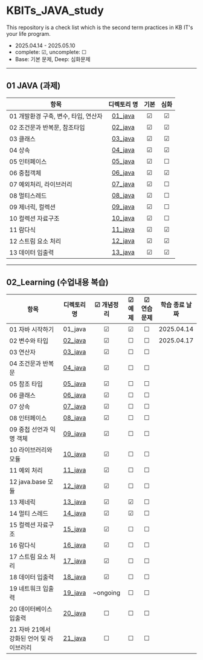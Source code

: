 # KBITs_JAVA_study
This repository is a check list which is the second term practices in KB IT's your life program.
- 2025.04.14 - 2025.05.10
- complete: ☑, uncomplete: ☐
- Base: 기본 문제, Deep: 심화문제

---

## 01 JAVA (과제)
| 항목 | 디렉토리 명 | 기본 | 심화 | 
|------|:----:|:----:|:----:|
| 01 개발환경 구축, 변수, 타입, 연산자 | [01_java](https://github.com/yoon2fy/KBITs_JAVA_study/tree/main/01%20JAVA/01_java) | ☑ | ☑ |
| 02 조건문과 반복문, 참조타입 | [02_java](https://github.com/yoon2fy/KBITs_JAVA_study/tree/main/01%20JAVA/02_java) | ☑ | ☑ |
| 03 클래스 | [03_java](https://github.com/yoon2fy/KBITs_JAVA_study/tree/main/01%20JAVA/03_java) | ☑ | ☑ |
| 04 상속| [04_java](https://github.com/yoon2fy/KBITs_JAVA_study/tree/main/01%20JAVA/04_java)| ☑ | ☑ |
| 05 인터페이스| [05_java](https://github.com/yoon2fy/KBITs_JAVA_study/tree/main/01%20JAVA/05_java/Basic)| ☑ | ☐ |
| 06 중첩객체| [06_java](https://github.com/yoon2fy/KBITs_JAVA_study/tree/main/01%20JAVA/06_java)| ☑ | ☑ |
| 07 예외처리, 라이브러리| [07_java](https://github.com/yoon2fy/KBITs_JAVA_study/tree/main/01%20JAVA/07_java/Basic)| ☑ | ☐ |
| 08 멀티스레드| [08_java](https://github.com/yoon2fy/KBITs_JAVA_study/tree/main/01%20JAVA/08_java)| ☑ | ☐ |
| 09 제너릭, 컬렉션| [09_java](https://github.com/yoon2fy/KBITs_JAVA_study/tree/main/01%20JAVA/09_java)| ☑ | ☐ |
| 10 컬렉션 자료구조| [10_java](https://github.com/yoon2fy/KBITs_JAVA_study/tree/main/01%20JAVA/10_java)| ☑ | ☐ |
| 11 람다식 | [11_java](https://github.com/yoon2fy/KBITs_JAVA_study/tree/main/01%20JAVA/11_java)| ☑ | ☑ |
| 12 스트림 요소 처리 | [12_java](https://github.com/yoon2fy/KBITs_JAVA_study/tree/main/01%20JAVA/12_java)| ☑ | ☑ |
| 13 데이터 입출력 | [13_java](https://github.com/yoon2fy/KBITs_JAVA_study/tree/main/01%20JAVA/13_java) | ☑ | ☑ |

---

## 02_Learning (수업내용 복습)
| 항목 | 디렉토리 명 | ☑ 개념정리 | ☑ 예제 | ☑ 연습문제 | 학습 종료 날짜 |
|------|:----:|:----:|:----:|:----:|:----:|
| 01 자바 시작하기 | 01_java | ☑ | ☑ | ☐ | 2025.04.14 |
| 02 변수와 타입 | [02_java](https://github.com/yoon2fy/KBITs_JAVA_study/tree/main/02_Learning/Ch02_variableAndType) | ☑ |☐ |☐ | 2025.04.17 |
| 03 연산자 | [03_java](https://github.com/yoon2fy/KBITs_JAVA_study/tree/main/02_Learning/Ch03_operator) | ☑ |☐ |☐ | |
| 04 조건문과 반복문 | [04_java](https://github.com/yoon2fy/KBITs_JAVA_study/tree/main/02_Learning/Ch04_conditionalStatementAndLoop) | ☑ |☐ |☐ | |
| 05 참조 타입 | [05_java](https://github.com/yoon2fy/KBITs_JAVA_study/tree/main/02_Learning/Ch05_referenceType) | ☑ |☐ |☐ | |
| 06 클래스 | [06_java](https://github.com/yoon2fy/KBITs_JAVA_study/tree/main/02_Learning/Ch06_class) | ☑ |☐ |☐ | |
| 07 상속 | [07_java](https://github.com/yoon2fy/KBITs_JAVA_study/tree/main/02_Learning/Ch07_inheritance) | ☑ |☐ |☐ | |
| 08 인터페이스 | [08_java](https://github.com/yoon2fy/KBITs_JAVA_study/tree/main/02_Learning/Ch08_interface) | ☑ |☐ |☐ | |
| 09 중첩 선언과 익명 객체 | [09_java](https://github.com/yoon2fy/KBITs_JAVA_study/tree/main/02_Learning/Ch09_nestedDeclarationAndAnonymousObject) | ☑ |☐ |☐ | |
| 10 라이브러리와 모듈 | [10_java](https://github.com/yoon2fy/KBITs_JAVA_study/tree/main/02_Learning/Ch10_libraryAndModule) | ☑ | ☐ |☐ ||
| 11 예외 처리 | [11_java](https://github.com/yoon2fy/KBITs_JAVA_study/tree/main/02_Learning/Ch11_exception) | ☑ | ☐ |☐ ||
| 12 java.base 모듈 | [12_java](https://github.com/yoon2fy/KBITs_JAVA_study/tree/main/02_Learning/Ch12_javabaseModule) | ☑ | ☐ |☐ ||
| 13 제네릭 | [13_java](https://github.com/yoon2fy/KBITs_JAVA_study/tree/main/02_Learning/Ch13_generic) | ☑ | ☑ |☐ ||
| 14 멀티 스레드 | [14_java](https://github.com/yoon2fy/KBITs_JAVA_study/tree/main/02_Learning/Ch14_multiThread) | ☑ | ☑ |☐ ||
| 15 컬렉션 자료구조 | [15_java](https://github.com/yoon2fy/KBITs_JAVA_study/tree/main/02_Learning/Ch15_collectionDataStructure) | ☑ | ☐ |☐ ||
| 16 람다식 | [16_java](https://github.com/yoon2fy/KBITs_JAVA_study/tree/main/02_Learning/Ch16_lambdaExpression) | ☑ | ☐ |☐ ||
| 17 스트림 요소 처리 | [17_java](https://github.com/yoon2fy/KBITs_JAVA_study/tree/main/02_Learning/Ch17_stream) | ☑ |☐ |☐ | |
| 18 데이터 입출력  | [18_java](https://github.com/yoon2fy/KBITs_JAVA_study/tree/main/02_Learning/Ch18_dataIO) | ☑ |☐ |☐ | |
| 19 네트워크 입출력 | [19_java](https://github.com/yoon2fy/KBITs_JAVA_study/tree/main/02_Learning/Ch19_networkIO) | ~ongoing |☐ |☐ | |
| 20 데이터베이스 입출력 | [20_java]() | ☐ |☐ |☐ | |
| 21 자바 21에서 강화된 언어 및 라이브러리 | [21_java]() | ☐ |☐ |☐ | |
